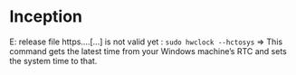 # Inception

E: release file https....[...] is not valid yet : `sudo hwclock --hctosys` => This command gets the latest time from your Windows machine’s RTC and sets the system time to that.
